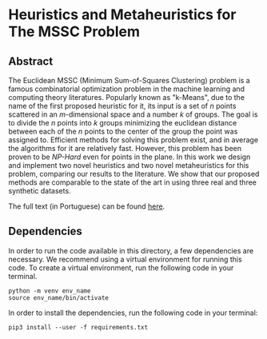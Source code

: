 # Heuristics and Metaheuristics for The MSSC Problem  

## Abstract  

The Euclidean MSSC (Minimum Sum-of-Squares Clustering) problem is a famous combinatorial optimization problem in the machine learning and computing theory literatures. Popularly known as "k-Means", due to the name of the first proposed heuristic for it, its input is a set of _n_ points scattered in an _m_-dimensional space and a number _k_ of groups. The goal is to divide the _n_ points into _k_ groups minimizing the euclidean distance between each of the _n_ points to the center of the group the point was assigned to. Efficient methods for solving this problem exist, and in average the algorithms for it are relatively fast. However, this problem has been proven to be _NP-Hard_ even for points in the plane. In this work we design and implement two novel heuristics and two novel metaheuristics for this problem, comparing our results to the literature. We show that our proposed methods are comparable to the state of the art in using three real and three synthetic datasets.  

The full text (in Portuguese) can be found [here](HeM_Projeto_Final.pdf).

## Dependencies  

In order to run the code available in this directory, a few dependencies are necessary. We recommend using a virtual environment for running this code. To create a virtual environment, run the following code in your terminal.  


```{bash}  
python -m venv env_name
source env_name/bin/activate
```  


In order to install the dependencies, run the following code in your terminal:  

```{bash}  
pip3 install --user -f requirements.txt  
```  

